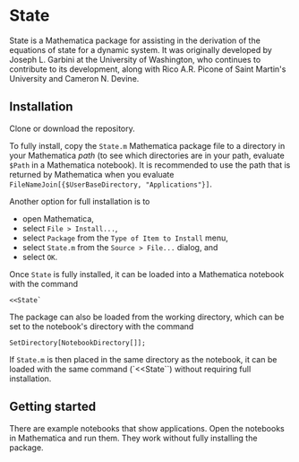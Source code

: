 # State
State is a Mathematica package for assisting in the derivation of the equations of state for a dynamic system. It was originally developed by Joseph L. Garbini at the University of Washington, who continues to contribute to its development, along with Rico A.R. Picone of Saint Martin's University and Cameron N. Devine.

## Installation
Clone or download the repository. 

To fully install, copy the `State.m` Mathematica package file to a directory in your Mathematica *path* (to see which directories are in your path, evaluate `$Path` in a Mathematica notebook). It is recommended to use the path that is returned by Mathematica when you evaluate `FileNameJoin[{$UserBaseDirectory, "Applications"}]`.

Another option for full installation is to 

- open Mathematica, 
- select `File > Install...`, 
- select `Package` from the `Type of Item to Install` menu,
- select `State.m` from the `Source > File...` dialog, and
- select `OK`.

Once `State` is fully installed, it can be loaded into a Mathematica notebook with the command

    <<State`

The package can also be loaded from the working directory, which can be set to the notebook's directory with the command

    SetDirectory[NotebookDirectory[]];

If `State.m` is then placed in the same directory as the notebook, it can be loaded with the same command (`<<State``) without requiring full installation.

## Getting started
There are example notebooks that show applications. Open the notebooks in Mathematica and run them. They work without fully installing the package.